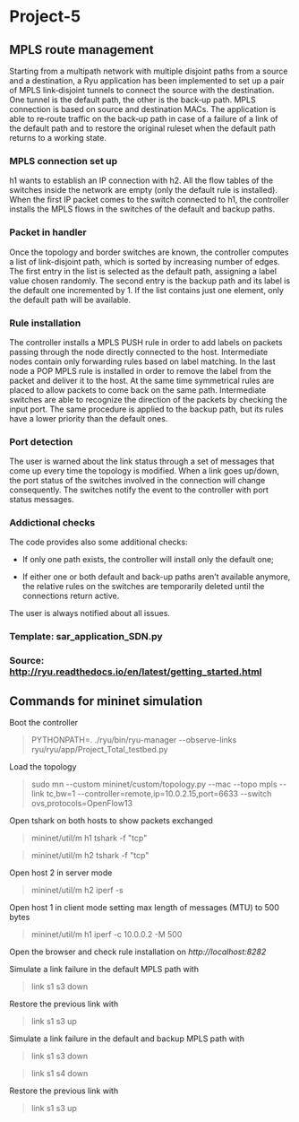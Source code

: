 # Project-5
## MPLS route management
Starting from a multipath network with multiple disjoint paths from a source and 
a destination, a Ryu application has been implemented to set up a pair of MPLS link‐disjoint tunnels to connect the source with the destination.
One tunnel is the default path, the other is the back‐up path.
MPLS connection is based on source and destination MACs.
The application is able to re‐route traffic on the back‐up path in case of a failure 
of a link of the default path and to restore the original ruleset when the default path returns to  a working state.

### MPLS connection set up
h1 wants to establish an IP connection with h2.
All the flow tables of the switches inside the network are empty (only the default rule is installed).
When the first IP packet comes to the switch connected to h1, the controller installs the MPLS flows in the switches of the default and backup paths.

### Packet in handler
Once the topology and border switches are known, the controller computes a list of link-disjoint path, which is sorted by increasing number of edges.
The first entry in the list is selected as the default path, assigning a label value chosen randomly.
The second entry is the backup path and its label is the default one incremented by 1.
If the list contains just one element, only the default path will be available.

### Rule installation
The controller installs a MPLS PUSH rule in order to add labels on packets passing through the node directly connected to the host.
Intermediate nodes contain only forwarding rules based on label matching.
In the last node a POP MPLS rule is installed in order to remove the label from the packet and deliver it to the host.
At the same time symmetrical rules are placed to allow packets to come back on the same path.
Intermediate switches are able to recognize the direction of the packets by checking the input port.
The same procedure is applied to the backup path, but its rules have a lower priority than the default ones.

### Port detection
The user is warned about the link status through a set of messages that come up every time the topology is modified.
When a link goes up/down, the port status of the switches involved in the connection will change consequently.
The switches notify the event to the controller with port status messages.

### Addictional checks
The code provides also some additional checks:

*  If only one path exists, the controller will install only the default one;

*  If either one or both default and back-up paths aren’t available anymore,
the relative rules on the switches are temporarily deleted until the connections return active.

The user is always notified about all issues.








### Template: sar_application_SDN.py

### Source: http://ryu.readthedocs.io/en/latest/getting_started.html

## Commands for mininet simulation

Boot the controller
>   PYTHONPATH=. ./ryu/bin/ryu-manager --observe-links ryu/ryu/app/Project_Total_testbed.py

Load the topology
>  sudo mn --custom mininet/custom/topology.py --mac --topo mpls --link tc,bw=1 --controller=remote,ip=10.0.2.15,port=6633 --switch ovs,protocols=OpenFlow13

Open tshark on both hosts to show packets exchanged
>  mininet/util/m h1 tshark -f "tcp"


>  mininet/util/m h2 tshark -f "tcp"

Open host 2 in server mode
>  mininet/util/m h2 iperf -s

Open host 1 in client mode setting max length of messages (MTU) to 500 bytes
>  mininet/util/m h1 iperf -c 10.0.0.2 -M 500

Open the browser and check rule installation on *http://localhost:8282*

Simulate a link failure in the default MPLS path with
>  link s1 s3 down

Restore the previous link with 
>  link s1 s3 up

Simulate a link failure in the default and backup MPLS path with
>  link s1 s3 down

>  link s1 s4 down

Restore the previous link with 
>  link s1 s3 up













